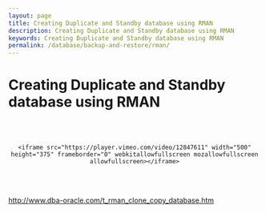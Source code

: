 ```yaml
---
layout: page
title: Creating Duplicate and Standby database using RMAN
description: Creating Duplicate and Standby database using RMAN
keywords: Creating Duplicate and Standby database using RMAN
permalink: /database/backup-and-restore/rman/
---
```


# Creating Duplicate and Standby database using RMAN

<br/><br/>

<div align="center">

    <iframe src="https://player.vimeo.com/video/12847611" width="500" height="375" frameborder="0" webkitallowfullscreen mozallowfullscreen allowfullscreen></iframe>

</div>

<br/><br/>

http://www.dba-oracle.com/t_rman_clone_copy_database.htm
